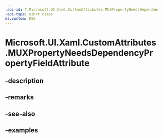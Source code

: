 ```yaml
---
-api-id: T:Microsoft.UI.Xaml.CustomAttributes.MUXPropertyNeedsDependencyPropertyFieldAttribute
-api-type: winrt class
ms.custom: RS5
---
```


<!-- Class syntax.
public class MUXPropertyNeedsDependencyPropertyFieldAttribute : Attribute, Attribute
-->

# Microsoft.UI.Xaml.CustomAttributes.MUXPropertyNeedsDependencyPropertyFieldAttribute

## -description

## -remarks

## -see-also

## -examples

